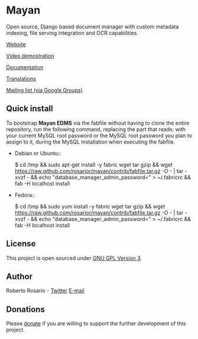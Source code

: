 Mayan
=====

Open source, Django based document manager with custom metadata indexing, file serving integration and OCR capabilities.

[Website](http://bit.ly/mayan-edms)

[Video demostration](http://bit.ly/pADNXv)

[Documentation](http://readthedocs.org/docs/mayan/en/latest/)

[Translations](https://www.transifex.net/projects/p/mayan-edms/)

[Mailing list (via Google Groups)](http://groups.google.com/group/mayan-edms)


Quick install
-------------
To bootstrap **Mayan EDMS** via the fabfile without having to clone the
entire repository, run the following command, replacing the part that
reads: <Your MySQL root password> with your current MySQL root password
or the MySQL root password you plan to assign to it, during the MySQL
installation when executing the fabfile.

* Debian or Ubuntu::

    $ cd /tmp && sudo apt-get install -y fabric wget tar gzip && wget https://raw.github.com/rosarior/mayan/contrib/fabfile.tar.gz -O - | tar -xvzf - && echo "database_manager_admin_password=<Your MySQL root password>" > ~/.fabricrc && fab -H localhost install
    
* Fedora::

    $ cd /tmp && sudo yum install -y fabric wget tar gzip && wget https://raw.github.com/rosarior/mayan/contrib/fabfile.tar.gz -O - | tar -xvzf - && echo "database_manager_admin_password=<Your MySQL root password>" > ~/.fabricrc && fab -H localhost install


License
-------
This project is open sourced under [GNU GPL Version 3](http://www.gnu.org/licenses/gpl-3.0.html).


Author
------
Roberto Rosario - [Twitter](http://twitter.com/#siloraptor) [E-mail](mailto://roberto.rosario_at_gmail)


Donations
---------
Please [donate](https://www.paypal.com/cgi-bin/webscr?cmd=_s-xclick&hosted_button_id=W6LMMZHTNUJ6L) if you are willing to support the further development of this project.

